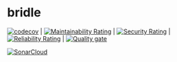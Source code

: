 # bridle

[![codecov](https://codecov.io/gh/AntonovDmitriy/bridle/branch/develop/graph/badge.svg?token=FJPM0PCAQX)](https://codecov.io/gh/AntonovDmitriy/bridle) |
[![Maintainability Rating](https://sonarcloud.io/api/project_badges/measure?project=AntonovDmitriy_bridle&metric=sqale_rating)](https://sonarcloud.io/dashboard?id=AntonovDmitriy_bridle) | [![Security Rating](https://sonarcloud.io/api/project_badges/measure?project=AntonovDmitriy_bridle&metric=security_rating)](https://sonarcloud.io/dashboard?id=AntonovDmitriy_bridle) | [![Reliability Rating](https://sonarcloud.io/api/project_badges/measure?project=AntonovDmitriy_bridle&metric=reliability_rating)](https://sonarcloud.io/dashboard?id=AntonovDmitriy_bridle) | [![Quality gate](https://sonarcloud.io/api/project_badges/quality_gate?project=AntonovDmitriy_bridle)](https://sonarcloud.io/dashboard?id=AntonovDmitriy_bridle)

[![SonarCloud](https://sonarcloud.io/images/project_badges/sonarcloud-black.svg)](https://sonarcloud.io/dashboard?id=AntonovDmitriy_bridle)
